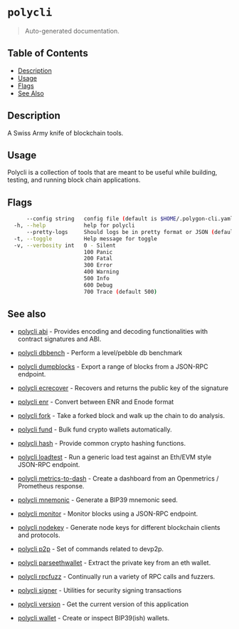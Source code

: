 # `polycli`

> Auto-generated documentation.

## Table of Contents

- [Description](#description)
- [Usage](#usage)
- [Flags](#flags)
- [See Also](#see-also)

## Description

A Swiss Army knife of blockchain tools.

## Usage

Polycli is a collection of tools that are meant to be useful while building, testing, and running block chain applications.
## Flags

```bash
      --config string   config file (default is $HOME/.polygon-cli.yaml)
  -h, --help            help for polycli
      --pretty-logs     Should logs be in pretty format or JSON (default true)
  -t, --toggle          Help message for toggle
  -v, --verbosity int   0 - Silent
                        100 Panic
                        200 Fatal
                        300 Error
                        400 Warning
                        500 Info
                        600 Debug
                        700 Trace (default 500)
```

## See also

- [polycli abi](polycli_abi.md) - Provides encoding and decoding functionalities with contract signatures and ABI.

- [polycli dbbench](polycli_dbbench.md) - Perform a level/pebble db benchmark

- [polycli dumpblocks](polycli_dumpblocks.md) - Export a range of blocks from a JSON-RPC endpoint.

- [polycli ecrecover](polycli_ecrecover.md) - Recovers and returns the public key of the signature

- [polycli enr](polycli_enr.md) - Convert between ENR and Enode format

- [polycli fork](polycli_fork.md) - Take a forked block and walk up the chain to do analysis.

- [polycli fund](polycli_fund.md) - Bulk fund crypto wallets automatically.

- [polycli hash](polycli_hash.md) - Provide common crypto hashing functions.

- [polycli loadtest](polycli_loadtest.md) - Run a generic load test against an Eth/EVM style JSON-RPC endpoint.

- [polycli metrics-to-dash](polycli_metrics-to-dash.md) - Create a dashboard from an Openmetrics / Prometheus response.

- [polycli mnemonic](polycli_mnemonic.md) - Generate a BIP39 mnemonic seed.

- [polycli monitor](polycli_monitor.md) - Monitor blocks using a JSON-RPC endpoint.

- [polycli nodekey](polycli_nodekey.md) - Generate node keys for different blockchain clients and protocols.

- [polycli p2p](polycli_p2p.md) - Set of commands related to devp2p.

- [polycli parseethwallet](polycli_parseethwallet.md) - Extract the private key from an eth wallet.

- [polycli rpcfuzz](polycli_rpcfuzz.md) - Continually run a variety of RPC calls and fuzzers.

- [polycli signer](polycli_signer.md) - Utilities for security signing transactions

- [polycli version](polycli_version.md) - Get the current version of this application

- [polycli wallet](polycli_wallet.md) - Create or inspect BIP39(ish) wallets.

